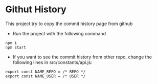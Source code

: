 # Githut History

This project try to copy the commit history page from github

- Run the project with the following command

```
npm i
npm start
```

- If you want to see the commit history from other repo, change the following lines in src/constants/api.js:

```
export const NAME_REPO = /* REPO */
export const NAME_USER = /* USER */
```
